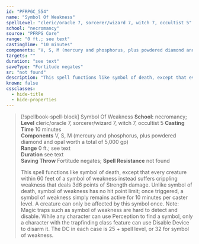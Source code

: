 ```yaml
---
id: "PFRPGC_554"
name: "Symbol Of Weakness"
spellLevel: "cleric/oracle 7, sorcerer/wizard 7, witch 7, occultist 5"
school: "necromancy"
source: "PFRPG Core"
range: "0 ft.; see text"
castingTime: "10 minutes"
components: "V, S, M (mercury and phosphorus, plus powdered diamond and opal worth a total of 5,000 gp)"
targets: ""
duration: "see text"
saveType: "Fortitude negates"
sr: "not found"
description: "This spell functions like symbol of death, except that every creature within 60 feet of a symbol of weakness instead suffers crippling weakness that deals 3d6 points of Strength damage.  Unlike symbol of death, symbol of weakness has no hit point limit; once triggered, a symbol of weakness simply remains active for 10 minutes per caster level. A creature can only be affected by this symbol once.  Note: Magic traps such as symbol of weakness are hard to detect and disable. While any character can use Perception to find a symbol, only a character with the trapfinding class feature can use Disable Device to disarm it. The DC in each case is 25 + spell level, or 32 for symbol of weakness."
known: false
cssclasses:
  - hide-title
  - hide-properties
---
```


> [!spellbook-spell-block] Symbol Of Weakness
> **School:** necromancy; **Level** cleric/oracle 7, sorcerer/wizard 7, witch 7, occultist 5
> **Casting Time** 10 minutes  
> **Components** V, S, M (mercury and phosphorus, plus powdered diamond and opal worth a total of 5,000 gp)  
> **Range** 0 ft.; see text  
> **Duration** see text  
> **Saving Throw** Fortitude negates; **Spell Resistance** not found
> 
> This spell functions like symbol of death, except that every creature within 60 feet of a symbol of weakness instead suffers crippling weakness that deals 3d6 points of Strength damage.  Unlike symbol of death, symbol of weakness has no hit point limit; once triggered, a symbol of weakness simply remains active for 10 minutes per caster level. A creature can only be affected by this symbol once.  Note: Magic traps such as symbol of weakness are hard to detect and disable. While any character can use Perception to find a symbol, only a character with the trapfinding class feature can use Disable Device to disarm it. The DC in each case is 25 + spell level, or 32 for symbol of weakness.